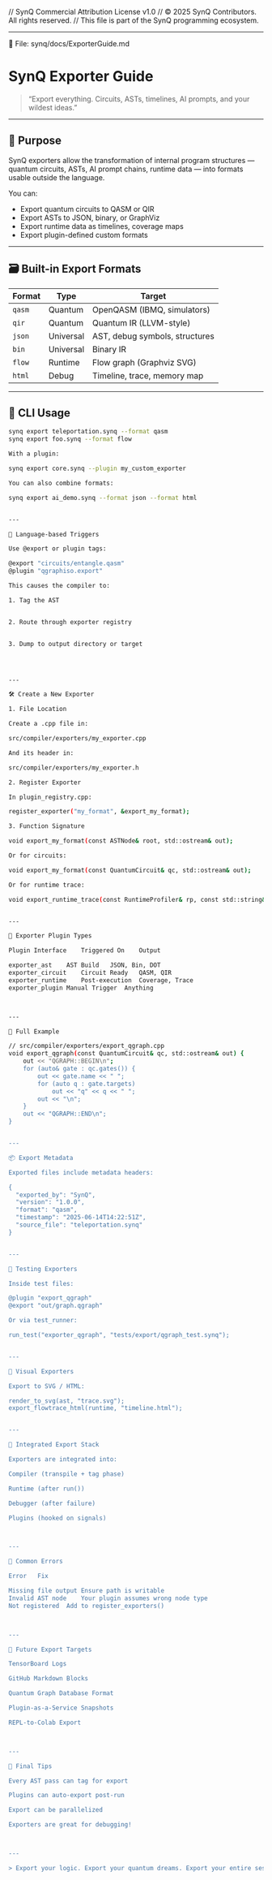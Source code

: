 // SynQ Commercial Attribution License v1.0
// © 2025 SynQ Contributors. All rights reserved.
// This file is part of the SynQ programming ecosystem.


---

📄 File: synq/docs/ExporterGuide.md

# SynQ Exporter Guide

> “Export everything. Circuits, ASTs, timelines, AI prompts, and your wildest ideas.”

---

## 🎯 Purpose

SynQ exporters allow the transformation of internal program structures — quantum circuits, ASTs, AI prompt chains, runtime data — into formats usable outside the language.

You can:
- Export quantum circuits to QASM or QIR
- Export ASTs to JSON, binary, or GraphViz
- Export runtime data as timelines, coverage maps
- Export plugin-defined custom formats

---

## 🗃️ Built-in Export Formats

| Format   | Type        | Target                           |
|----------|-------------|----------------------------------|
| `qasm`   | Quantum     | OpenQASM (IBMQ, simulators)      |
| `qir`    | Quantum     | Quantum IR (LLVM-style)          |
| `json`   | Universal   | AST, debug symbols, structures   |
| `bin`    | Universal   | Binary IR                        |
| `flow`   | Runtime     | Flow graph (Graphviz SVG)        |
| `html`   | Debug       | Timeline, trace, memory map      |

---

## 🚀 CLI Usage

```bash
synq export teleportation.synq --format qasm
synq export foo.synq --format flow

With a plugin:

synq export core.synq --plugin my_custom_exporter

You can also combine formats:

synq export ai_demo.synq --format json --format html


---

🔌 Language-based Triggers

Use @export or plugin tags:

@export "circuits/entangle.qasm"
@plugin "qgraphiso.export"

This causes the compiler to:

1. Tag the AST


2. Route through exporter registry


3. Dump to output directory or target




---

🛠 Create a New Exporter

1. File Location

Create a .cpp file in:

src/compiler/exporters/my_exporter.cpp

And its header in:

src/compiler/exporters/my_exporter.h

2. Register Exporter

In plugin_registry.cpp:

register_exporter("my_format", &export_my_format);

3. Function Signature

void export_my_format(const ASTNode& root, std::ostream& out);

Or for circuits:

void export_my_format(const QuantumCircuit& qc, std::ostream& out);

Or for runtime trace:

void export_runtime_trace(const RuntimeProfiler& rp, const std::string& output_path);


---

🧠 Exporter Plugin Types

Plugin Interface	Triggered On	Output

exporter_ast	AST Build	JSON, Bin, DOT
exporter_circuit	Circuit Ready	QASM, QIR
exporter_runtime	Post-execution	Coverage, Trace
exporter_plugin	Manual Trigger	Anything



---

🧬 Full Example

// src/compiler/exporters/export_qgraph.cpp
void export_qgraph(const QuantumCircuit& qc, std::ostream& out) {
    out << "QGRAPH::BEGIN\n";
    for (auto& gate : qc.gates()) {
        out << gate.name << " ";
        for (auto q : gate.targets)
            out << "q" << q << " ";
        out << "\n";
    }
    out << "QGRAPH::END\n";
}


---

📦 Export Metadata

Exported files include metadata headers:

{
  "exported_by": "SynQ",
  "version": "1.0.0",
  "format": "qasm",
  "timestamp": "2025-06-14T14:22:51Z",
  "source_file": "teleportation.synq"
}


---

🧪 Testing Exporters

Inside test files:

@plugin "export_qgraph"
@export "out/graph.qgraph"

Or via test_runner:

run_test("exporter_qgraph", "tests/export/qgraph_test.synq");


---

🌈 Visual Exporters

Export to SVG / HTML:

render_to_svg(ast, "trace.svg");
export_flowtrace_html(runtime, "timeline.html");


---

🔗 Integrated Export Stack

Exporters are integrated into:

Compiler (transpile + tag phase)

Runtime (after run())

Debugger (after failure)

Plugins (hooked on signals)



---

🛑 Common Errors

Error	Fix

Missing file output	Ensure path is writable
Invalid AST node	Your plugin assumes wrong node type
Not registered	Add to register_exporters()



---

🔮 Future Export Targets

TensorBoard Logs

GitHub Markdown Blocks

Quantum Graph Database Format

Plugin-as-a-Service Snapshots

REPL-to-Colab Export



---

🧠 Final Tips

Every AST pass can tag for export

Plugins can auto-export post-run

Export can be parallelized

Exporters are great for debugging!



---

> Export your logic. Export your quantum dreams. Export your entire session to a timeline on the moon.





